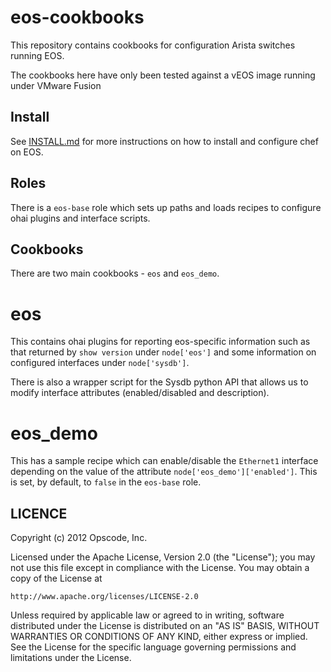 eos-cookbooks
=============

This repository contains cookbooks for configuration Arista switches
running EOS.

The cookbooks here have only been tested against a vEOS image running
under VMware Fusion

Install
-------
See [INSTALL.md](https://github.com/opscode/eos-cookbooks/blob/master/INSTALL.md) for more instructions on how to install and configure
chef on EOS.

Roles
-----
There is a `eos-base` role which sets up paths and loads recipes to
configure ohai plugins and interface scripts.

Cookbooks
----
There are two main cookbooks - `eos` and `eos_demo`.

# eos

This contains ohai plugins for reporting eos-specific information such
as that returned by `show version` under `node['eos']` and some
information on configured interfaces under `node['sysdb']`.

There is also a  wrapper script for the Sysdb python API that allows us
to modify interface attributes (enabled/disabled and description).

# eos_demo

This has a sample recipe which can enable/disable the `Ethernet1`
interface depending on the value of the attribute
`node['eos_demo']['enabled']`.  This is set, by default, to `false` in
the `eos-base` role.

LICENCE
-------
Copyright (c) 2012 Opscode, Inc.

Licensed under the Apache License, Version 2.0 (the "License");
you may not use this file except in compliance with the License.
You may obtain a copy of the License at

    http://www.apache.org/licenses/LICENSE-2.0

Unless required by applicable law or agreed to in writing, software
distributed under the License is distributed on an "AS IS" BASIS,
WITHOUT WARRANTIES OR CONDITIONS OF ANY KIND, either express or implied.
See the License for the specific language governing permissions and
limitations under the License.
